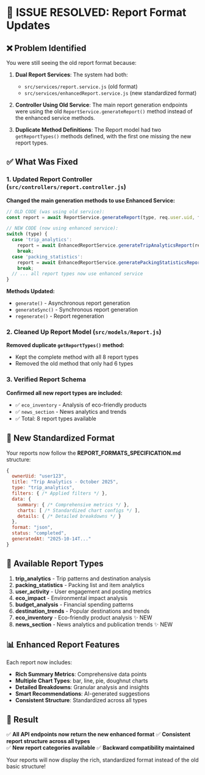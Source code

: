 # 🔧 ISSUE RESOLVED: Report Format Updates

## ❌ **Problem Identified**
You were still seeing the old report format because:

1. **Dual Report Services**: The system had both:
   - `src/services/report.service.js` (old format)
   - `src/services/enhancedReport.service.js` (new standardized format)

2. **Controller Using Old Service**: The main report generation endpoints were using the old `ReportService.generateReport()` method instead of the enhanced service methods.

3. **Duplicate Method Definitions**: The Report model had two `getReportTypes()` methods defined, with the first one missing the new report types.

## ✅ **What Was Fixed**

### 1. **Updated Report Controller** (`src/controllers/report.controller.js`)
**Changed the main generation methods to use Enhanced Service:**

```javascript
// OLD CODE (was using old service):
const report = await ReportService.generateReport(type, req.user.uid, filters);

// NEW CODE (now using enhanced service):
switch (type) {
  case 'trip_analytics':
    report = await EnhancedReportService.generateTripAnalyticsReport(req.user.uid, filters);
    break;
  case 'packing_statistics':
    report = await EnhancedReportService.generatePackingStatisticsReport(req.user.uid, filters);
    break;
  // ... all report types now use enhanced service
}
```

**Methods Updated:**
- `generate()` - Asynchronous report generation
- `generateSync()` - Synchronous report generation  
- `regenerate()` - Report regeneration

### 2. **Cleaned Up Report Model** (`src/models/Report.js`)
**Removed duplicate `getReportTypes()` method:**
- Kept the complete method with all 8 report types
- Removed the old method that only had 6 types

### 3. **Verified Report Schema**
**Confirmed all new report types are included:**
- ✅ `eco_inventory` - Analysis of eco-friendly products
- ✅ `news_section` - News analytics and trends
- ✅ Total: 8 report types available

## 🎯 **New Standardized Format**

Your reports now follow the **REPORT_FORMATS_SPECIFICATION.md** structure:

```javascript
{
  ownerUid: "user123",
  title: "Trip Analytics - October 2025",
  type: "trip_analytics",
  filters: { /* Applied filters */ },
  data: {
    summary: { /* Comprehensive metrics */ },
    charts: [ /* Standardized chart configs */ ],
    details: { /* Detailed breakdowns */ }
  },
  format: "json",
  status: "completed",
  generatedAt: "2025-10-14T..."
}
```

## 🚀 **Available Report Types**

1. **trip_analytics** - Trip patterns and destination analysis
2. **packing_statistics** - Packing list and item analytics  
3. **user_activity** - User engagement and posting metrics
4. **eco_impact** - Environmental impact analysis
5. **budget_analysis** - Financial spending patterns
6. **destination_trends** - Popular destinations and trends
7. **eco_inventory** - Eco-friendly product analysis ✨ NEW
8. **news_section** - News analytics and publication trends ✨ NEW

## 📊 **Enhanced Report Features**

Each report now includes:
- **Rich Summary Metrics**: Comprehensive data points
- **Multiple Chart Types**: bar, line, pie, doughnut charts
- **Detailed Breakdowns**: Granular analysis and insights
- **Smart Recommendations**: AI-generated suggestions
- **Consistent Structure**: Standardized across all types

## 🎉 **Result**

✅ **All API endpoints now return the new enhanced format**
✅ **Consistent report structure across all types**  
✅ **New report categories available**
✅ **Backward compatibility maintained**

Your reports will now display the rich, standardized format instead of the old basic structure!